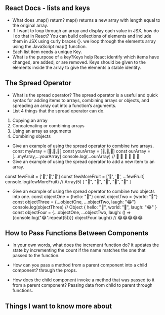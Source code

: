 
## React Docs - lists and keys
- What does .map() return?
map() returns a new array with length equal to the original array.
- If I want to loop through an array and display each value in JSX, how do I do that in React?
You can build collections of elements and include them in JSX using curly braces {}.
we loop through the elements array using the JavaScript map() function.
- Each list item needs a unique Key.
- What is the purpose of a key?Keys help React identify which items have changed, are added, or are removed. Keys should be given to the elements inside the array to give the elements a stable identity.


## The Spread Operator
- What is the spread operator?
The spread operator is a useful and quick syntax for adding items to arrays, combining arrays or objects, and spreading an array out into a function’s arguments.
- List 4 things that the spread operator can do.
1. Copying an array
2. Concatenating or combining arrays
3. Using an array as arguments
4. Combining objects

- Give an example of using the spread operator to combine two arrays.
const myArray = [🤪,🐻,🎌] const yourArray = [🙂,🤗,🤩] const ourArray = [...myArray,...yourArray] console.log(...ourArray) // 🤪 🐻 🎌 🙂 🤗 🤩
- Give an example of using the spread operator to add a new item to an array.

const fewFruit = ['🍏','🍊','🍌']
const fewMoreFruit = ['🍉', '🍍', ...fewFruit]
console.log(fewMoreFruit) // Array(5) [ "🍉", "🍍", "🍏", "🍊", "🍌" ]
- Give an example of using the spread operator to combine two objects into one.
const objectOne = {hello: "🤪"} const objectTwo = {world: "🐻"} const objectThree = {...objectOne, ...objectTwo, laugh: "😂"} console.log(objectThree) // Object { hello: "🤪", world: "🐻", laugh: "😂" } const objectFour = {...objectOne, ...objectTwo, laugh: () => {console.log("😂".repeat(5))}} objectFour.laugh() // 😂😂😂😂😂

## How to Pass Functions Between Components
- In your own words, what does the increment function do?
it updates the state by incrementing the count if the name matches the one that passed to the function.

- How can you pass a method from a parent component into a child component? through the props.
- How does the child component invoke a method that was passed to it from a parent component?
Passing data from child to parent through functions.
## Things I want to know more about